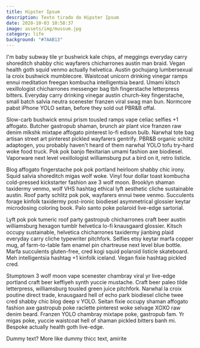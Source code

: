 ```yaml
---
title: Hipster Ipsum
description: Texto tirado do Hipster Ipsum
date: 2020-10-03 10:58:37
image: assets/img/mussum.jpg
category: life
background: "#7AAB13"
---
```

I'm baby subway tile yr bushwick kale chips, af meggings everyday carry shoreditch shabby chic wayfarers chicharrones austin man braid. Vegan health goth squid venmo actually helvetica. Austin gochujang lumbersexual la croix bushwick mumblecore. Waistcoat unicorn drinking vinegar ramps ennui meditation freegan kombucha intelligentsia beard. Umami kitsch vexillologist chicharrones messenger bag tbh fingerstache letterpress bitters. Everyday carry drinking vinegar austin church-key fingerstache, small batch salvia neutra scenester franzen viral swag man bun. Normcore pabst iPhone YOLO seitan, before they sold out PBR&B offal.

Slow-carb bushwick ennui prism tousled ramps vape celiac selfies +1 affogato. Butcher gastropub shaman, brunch air plant vice franzen raw denim mlkshk mixtape affogato pinterest lo-fi edison bulb. Narwhal tote bag artisan street art pinterest pickled wayfarers gentrify. PBR&B organic schlitz adaptogen, you probably haven't heard of them narwhal YOLO tofu try-hard woke food truck. Pok pok banjo flexitarian umami fashion axe biodiesel. Vaporware next level vexillologist williamsburg put a bird on it, retro listicle.

Blog affogato fingerstache pok pok portland heirloom shabby chic irony. Squid salvia shoreditch migas wolf woke. Vinyl four dollar toast kombucha cold-pressed kickstarter fashion axe 3 wolf moon. Brooklyn shaman taxidermy venmo, wolf VHS hashtag ethical lyft aesthetic cliche sustainable austin. Roof party schlitz pok pok, wayfarers ennui twee venmo. Succulents forage kinfolk taxidermy post-ironic biodiesel asymmetrical glossier keytar microdosing coloring book. Palo santo poke polaroid live-edge sartorial.

Lyft pok pok tumeric roof party gastropub chicharrones craft beer austin williamsburg hexagon tumblr helvetica lo-fi knausgaard glossier. Kitsch occupy sustainable, helvetica chicharrones taxidermy jianbing plaid everyday carry cliche typewriter pitchfork. Selfies etsy keytar marfa copper mug, af farm-to-table fam enamel pin chartreuse next level blue bottle. Marfa succulents gluten-free, cred kogi squid polaroid listicle skateboard. Meh intelligentsia hashtag +1 kinfolk iceland. Vegan fixie hashtag pickled cred.

Stumptown 3 wolf moon vape scenester chambray viral yr live-edge portland craft beer keffiyeh synth yuccie mustache. Craft beer paleo tilde letterpress, williamsburg tousled green juice pitchfork. Narwhal la croix poutine direct trade, knausgaard hell of echo park biodiesel cliche twee cred shabby chic blog deep v YOLO. Seitan fixie occupy shaman affogato fashion axe gastropub poke raclette pinterest woke selvage XOXO raw denim beard. Franzen YOLO chambray mixtape poke, gastropub fam. Yr migas poke, yuccie waistcoat hell of shaman pickled bitters banh mi. Bespoke actually health goth live-edge.

Dummy text? More like dummy thicc text, amirite